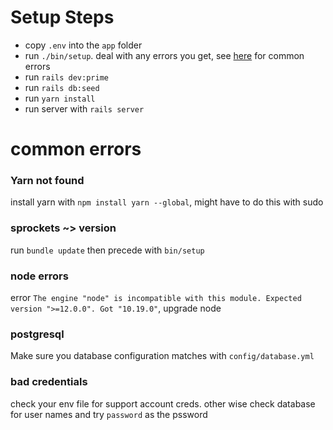 # Setup Steps
 * copy `.env` into the `app` folder
 * run `./bin/setup`. deal with any errors you get, see [here](#common-errors) for common errors
 * run `rails dev:prime`
 * run `rails db:seed`
 * run `yarn install`
 * run server with `rails server`


# common errors
### Yarn not found
install yarn with `npm install yarn --global`, might have to do this with sudo
### sprockets ~> version
run `bundle update` then precede with `bin/setup`
### node errors
error `The engine "node" is incompatible with this module. Expected version ">=12.0.0". Got "10.19.0"`, upgrade node
### postgresql
Make sure you database configuration matches with `config/database.yml`
### bad credentials
check your env file for support account creds. other wise check database for user names and try `password` as the pssword
